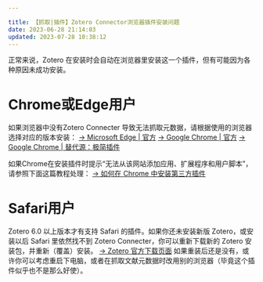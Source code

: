 ```yaml
---

title: 【抓取|插件】Zotero Connector浏览器插件安装问题
date: 2023-06-28 21:14:03
updated: 2023-07-28 10:38:12
---
```


正常来说，Zotero 在安装时会自动在浏览器里安装这一个插件，但有可能因为各种原因未成功安装。

# Chrome或Edge用户

如果浏览器中没有Zotero Connecter 导致无法抓取元数据，请根据使用的浏览器选择对应的版本安装：
[-\> Microsoft Edge | 官方](https://microsoftedge.microsoft.com/addons/detail/zotero-connector/nmhdhpibnnopknkmonacoephklnflpho)
[-\> Google Chrome | 官方](https://chrome.google.com/webstore/detail/zotero-connector/ekhagklcjbdpajgpjgmbionohlpdbjgc?hl=zh)
[-\> Google Chrome | 替代源：极简插件](https://chrome.zzzmh.cn/info?token=ekhagklcjbdpajgpjgmbionohlpdbjgc)

如果Chrome在安装插件时提示“无法从该网站添加应用、扩展程序和用户脚本”，请参照下面这篇教程处理：
[-\> 如何在 Chrome 中安装第三方插件](https://chrome.zzzmh.cn/help?token=setup)

# Safari用户

Zotero 6.0 以上版本才有支持 Safari 的插件。如果你还未安装新版 Zotero，或安装以后 Safari 里依然找不到 Zotero Connecter，你可以重新下载新的 Zotero 安装包，并重新（覆盖）安装。
[-\> Zotero 官方下载页面](https://www.zotero.org/download/)
如果重装后还是没有，或许你可以考虑重启下电脑，或者在抓取文献元数据时改用别的浏览器（毕竟这个插件似乎也不是那么好使）。
